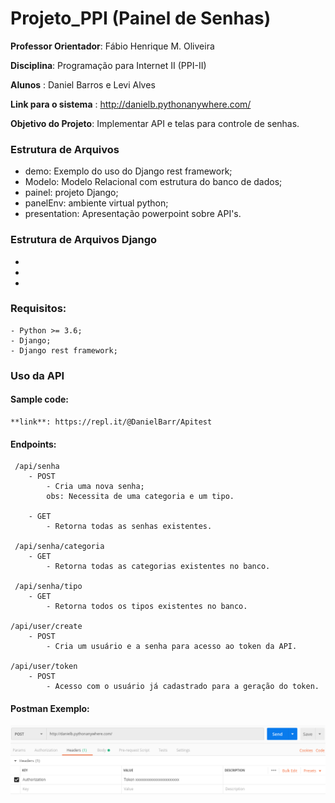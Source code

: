 # Projeto_PPI (Painel de Senhas)

 **Professor Orientador**: Fábio Henrique M. Oliveira

 **Disciplina**: Programação para Internet II (PPI-II)

 **Alunos** : Daniel Barros e Levi Alves

 **Link para o sistema** : http://danielb.pythonanywhere.com/
 
 **Objetivo do Projeto**:
 Implementar API e telas para controle de senhas.

### Estrutura de Arquivos
 * demo: Exemplo do uso do Django rest framework;
 * Modelo: Modelo Relacional com estrutura do banco de dados;
 * painel: projeto Django;
 * panelEnv: ambiente virtual python;
 * presentation: Apresentação powerpoint sobre API's.

### Estrutura de Arquivos Django
 * 
 *
 *

### Requisitos:
    - Python >= 3.6;
    - Django; 
    - Django rest framework;

### Uso da API

#### Sample code:
    **link**: https://repl.it/@DanielBarr/Apitest

#### Endpoints:

     /api/senha
        - POST
            - Cria uma nova senha;
            obs: Necessita de uma categoria e um tipo. 

        - GET
            - Retorna todas as senhas existentes.

     /api/senha/categoria
        - GET
            - Retorna todas as categorias existentes no banco.

     /api/senha/tipo 
        - GET
            - Retorna todos os tipos existentes no banco.

    /api/user/create 
        - POST
            - Cria um usuário e a senha para acesso ao token da API.
    
    /api/user/token 
        - POST
            - Acesso com o usuário já cadastrado para a geração do token.
    
#### Postman Exemplo:

![Alt text](Prints/Postman_imagem.png?raw=true "Title")
